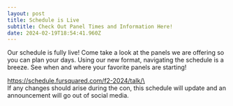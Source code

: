 ```yaml
---
layout: post
title: Schedule is Live
subtitle: Check Out Panel Times and Information Here!
date: 2024-02-19T18:54:41.960Z
---
```

Our schedule is fully live! Come take a look at the panels we are offering so you can plan your days. Using our new format, navigating the schedule is a breeze. See when and where your favorite panels are starting!

https://schedule.fursquared.com/f2-2024/talk/\
\
If any changes should arise during the con, this schedule will update and an announcement will go out of social media.
